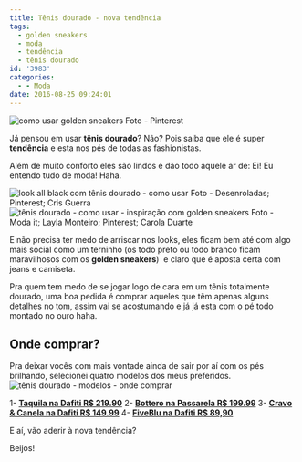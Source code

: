```yaml
---
title: Tênis dourado - nova tendência
tags:
  - golden sneakers
  - moda
  - tendência
  - tênis dourado
id: '3983'
categories:
  - - Moda
date: 2016-08-25 09:24:01
---
```


![como usar golden sneakers](http://natalia.blog.br/wp-content/uploads/2016/08/golden-sneakers.jpg) Foto - Pinterest  

Já pensou em usar **tênis dourado**? Não? Pois saiba que ele é super **tendência** e esta nos pés de todas as fashionistas.

Além de muito conforto eles são lindos e dão todo aquele ar de: Ei! Eu entendo tudo de moda! Haha.

![look all black com tênis dourado - como usar](http://natalia.blog.br/wp-content/uploads/2016/08/golden-sneakers-como-usar.jpg) Foto - Desenroladas; Pinterest; Cris Guerra ![tênis dourado - como usar - inspiração com golden sneakers](http://natalia.blog.br/wp-content/uploads/2016/08/como-usar-tênis-dourado.jpg) Foto - Moda it; Layla Monteiro; Pinterest; Carola Duarte

E não precisa ter medo de arriscar nos looks, eles ficam bem até com algo mais social como um terninho (os todo preto ou todo branco ficam maravilhosos com os **golden sneakers**)  e claro que é aposta certa com jeans e camiseta.

Pra quem tem medo de se jogar logo de cara em um tênis totalmente dourado, uma boa pedida é comprar aqueles que têm apenas alguns detalhes no tom, assim vai se acostumando e já já esta com o pé todo montado no ouro haha.

## Onde comprar?

Pra deixar vocês com mais vontade ainda de sair por aí com os pés brilhando, selecionei quatro modelos dos meus preferidos. ![tênis dourado - modelos - onde comprar ](http://natalia.blog.br/wp-content/uploads/2016/08/Onde-comprar-tênis-dourado.jpg)

1- [**Taquila na Dafiti R$ 219.90**](http://www.dafiti.com.br/Tenis-Taquilla-Glitter-Dourado-2287738.html) 2- [**Bottero na Passarela R$ 199.99**](http://www.passarela.com.br/produto/tenis-casual-feminino-bottero-dourado-a-6100199346-0) 3- [**Cravo & Canela na Dafiti R$ 149.99**](http://www.dafiti.com.br/Tenis-Cravo-%26-Canela-Slip-On-Ziper-Lateral-Dourado-1733729.html) 4- [**FiveBlu na Dafiti R$ 89,90**](http://www.dafiti.com.br/Tenis-FiveBlu-Matelasse-Dourado-1878284.html)

E aí, vão aderir à nova tendência?

Beijos!